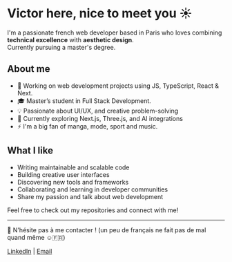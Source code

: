 # Victor here, nice to meet you ☀️

I'm a passionate french web developer based in Paris who loves combining **technical excellence** with **aesthetic design**.  
Currently pursuing a master's degree.

## About me
- 🔭 Working on web development projects using JS, TypeScript, React & Next.
- 🎓 Master’s student in Full Stack Development.
- 💡 Passionate about UI/UX, and creative problem-solving
- 🌱 Currently exploring Next.js, Three.js, and AI integrations  
- ⚡ I'm a big fan of manga, mode, sport and music.

## What I like
- Writing maintainable and scalable code  
- Building creative user interfaces  
- Discovering new tools and frameworks  
- Collaborating and learning in developer communities
- Share my passion and talk about web development

Feel free to check out my repositories and connect with me!

---

🦖 N'hésite pas à me contacter ! (un peu de français ne fait pas de mal quand même ☺️🇫🇷)

[LinkedIn](https://www.linkedin.com/in/victor-lemercier) | [Email](mailto:victorlemercier.dev@gmail.com)

